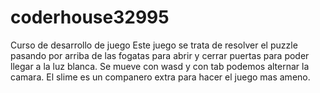 # coderhouse32995
Curso de desarrollo de juego
Este juego se trata de resolver el puzzle pasando por arriba de las fogatas para abrir y cerrar puertas para poder llegar a la luz blanca. Se mueve con wasd y con tab podemos alternar la camara. El slime es un companero extra para hacer el juego mas ameno. 
